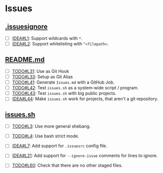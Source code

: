 # Issues

## [.issuesignore](.issuesignore)

- [ ] [IDEA#L1](.issuesignore#L1): Support wildcards with `*`.
- [ ] [IDEA#L2](.issuesignore#L2): Support whitelisting with `^<filepath>`.

## [README.md](README.md)

- [ ] [TODO#L31](README.md#L31): Use as Git Hook
- [ ] [TODO#L33](README.md#L33): Setup as Git Alias
- [ ] [TODO#L41](README.md#L41): Generate `Issues.md` with a GitHub Job.
- [ ] [TODO#L42](README.md#L42): Test `issues.sh` as a system-wide script / program.
- [ ] [TODO#L43](README.md#L43): Test `issues.sh` with big public projects.
- [ ] [IDEA#L44](README.md#L44): Make `issues.sh` work for projects, that aren't a git repository.

## [issues.sh](issues.sh)

- [ ] [TODO#L3](issues.sh#L3): Use more general shebang.
- [ ] [TODO#L4](issues.sh#L4): Use bash strict mode.
- [ ] [IDEA#L7](issues.sh#L7): Add support for `.issuesrc` config file.
- [ ] [IDEA#L21](issues.sh#L21): Add support for `--ignore-issue` comments for lines to ignore.
- [ ] [TODO#L60](issues.sh#L60): Check that there are no other staged files.

